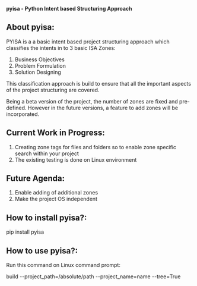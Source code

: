 **pyisa - Python Intent based Structuring Approach**



**About pyisa:**
----------------

PYISA is a a basic intent based project structuring approach which classifies the intents in to 3 basic ISA Zones:
1. Business Objectives
2. Problem Formulation
3. Solution Designing

This classification approach is build to ensure that all the important aspects of the project structuring are covered.

Being a beta version of the project, the number of zones are fixed and pre-defined. However in the future versions, a feature to add zones will be incorporated.


**Current Work in Progress:**
------------------------------

1. Creating zone tags for files and folders so to enable zone specific search within your project
2. The existing testing is done on Linux environment


**Future Agenda:**
-------------------

1. Enable adding of additional zones
2. Make the project OS independent


**How to install pyisa?:**
---------------------------

pip install pyisa


**How to use pyisa?:**
---------------------------

Run this command on Linux command prompt:

build  --project_path=/absolute/path  --project_name=name  --tree=True

